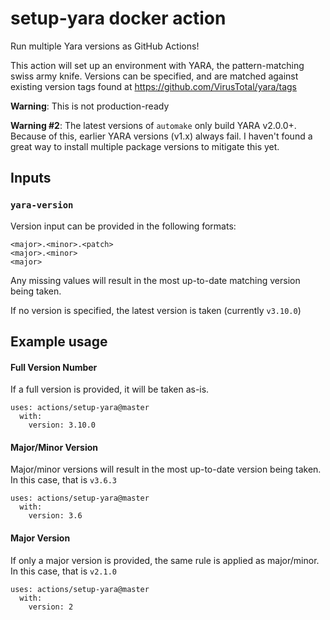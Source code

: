 # setup-yara docker action

Run multiple Yara versions as GitHub Actions!

This action will set up an environment with YARA, the pattern-matching swiss army knife.
Versions can be specified, and are matched against existing version tags found at https://github.com/VirusTotal/yara/tags

**Warning**: This is not production-ready

**Warning #2**: The latest versions of `automake` only build YARA v2.0.0+. Because of this, earlier YARA versions (v1.x) always fail.
                I haven't found a great way to install multiple package versions to mitigate this yet.

## Inputs

### `yara-version`

Version input can be provided in the following formats:
```
<major>.<minor>.<patch>
<major>.<minor>
<major>
```

Any missing values will result in the most up-to-date matching version being taken.

If no version is specified, the latest version is taken (currently `v3.10.0`)

## Example usage

#### Full Version Number

If a full version is provided, it will be taken as-is.
```
uses: actions/setup-yara@master
  with:
    version: 3.10.0
```

#### Major/Minor Version

Major/minor versions will result in the most up-to-date version being taken. In this case, that is `v3.6.3`
```
uses: actions/setup-yara@master
  with:
    version: 3.6
```

#### Major Version

If only a major version is provided, the same rule is applied as major/minor. In this case, that is `v2.1.0`
```
uses: actions/setup-yara@master
  with:
    version: 2
```
